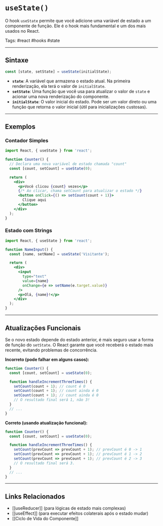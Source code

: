 # `useState()`

O hook `useState` permite que você adicione uma variável de estado a um componente de função. Ele é o hook mais fundamental e um dos mais usados no React.

Tags: #react #hooks #state

---

## Sintaxe

```javascript
const [state, setState] = useState(initialState);
```

- **`state`**: A variável que armazena o estado atual. Na primeira renderização, ela terá o valor de `initialState`.
- **`setState`**: Uma função que você usa para atualizar o valor de `state` e acionar uma nova renderização do componente.
- **`initialState`**: O valor inicial do estado. Pode ser um valor direto ou uma função que retorna o valor inicial (útil para inicializações custosas).

---

## Exemplos

### Contador Simples

```jsx
import React, { useState } from 'react';

function Counter() {
  // Declara uma nova variável de estado chamada "count"
  const [count, setCount] = useState(0);

  return (
    <div>
      <p>Você clicou {count} vezes</p>
      {/* Ao clicar, chama setCount para atualizar o estado */}
      <button onClick={() => setCount(count + 1)}>
        Clique aqui
      </button>
    </div>
  );
}
```

### Estado com Strings

```jsx
import React, { useState } from 'react';

function NameInput() {
  const [name, setName] = useState('Visitante');

  return (
    <div>
      <input 
        type="text" 
        value={name}
        onChange={e => setName(e.target.value)}
      />
      <p>Olá, {name}!</p>
    </div>
  );
}
```

---

## Atualizações Funcionais

Se o novo estado depende do estado anterior, é mais seguro usar a forma de função do `setState`. O React garante que você receberá o estado mais recente, evitando problemas de concorrência.

**Incorreto (pode falhar em alguns casos):**

```javascript
function Counter() {
  const [count, setCount] = useState(0);

  function handleIncrementThreeTimes() {
    setCount(count + 1); // count é 0
    setCount(count + 1); // count ainda é 0
    setCount(count + 1); // count ainda é 0
    // O resultado final será 1, não 3!
  }
  // ...
}
```

**Correto (usando atualização funcional):**

```javascript
function Counter() {
  const [count, setCount] = useState(0);

  function handleIncrementThreeTimes() {
    setCount(prevCount => prevCount + 1); // prevCount é 0 -> 1
    setCount(prevCount => prevCount + 1); // prevCount é 1 -> 2
    setCount(prevCount => prevCount + 1); // prevCount é 2 -> 3
    // O resultado final será 3.
  }
  // ...
}
```

---

## Links Relacionados

- [[useReducer]] (para lógicas de estado mais complexas)
- [[useEffect]] (para executar efeitos colaterais após o estado mudar)
- [[Ciclo de Vida do Componente]]